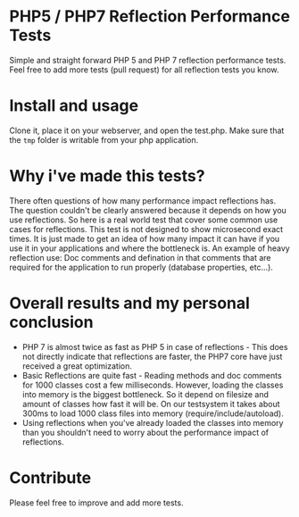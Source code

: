 # PHP5 / PHP7 Reflection Performance Tests
Simple and straight forward PHP 5 and PHP 7 reflection performance tests. Feel free to add more tests (pull request) for all reflection tests you know.

# Install and usage
Clone it, place it on your webserver, and open the test.php. Make sure that the `tmp` folder is writable from your php application.

# Why i've made this tests?
There often questions of how many performance impact reflections has. The question couldn't be clearly answered because it depends on how you use reflections. So here is a real world test that cover some common use cases for reflections. This test is not designed to show microsecond exact times. It is just made to get an idea of how many impact it can have if you use it in your applications and where the bottleneck is.
An example of heavy reflection use: Doc comments and defination in that comments that are required for the application to run properly (database properties, etc...).

# Overall results and my personal conclusion
* PHP 7 is almost twice as fast as PHP 5 in case of reflections - This does not directly indicate that reflections are faster, the PHP7 core have just received a great optimization.
* Basic Reflections are quite fast - Reading methods and doc comments for 1000 classes cost a few milliseconds. However, loading the classes into memory is the biggest bottleneck. So it depend on filesize and amount of classes how fast it will be. On our testsystem it takes about 300ms to load 1000 class files into memory (require/include/autoload). 
* Using reflections when you've already loaded the classes into memory than you shouldn't need to worry about the performance impact of reflections.

# Contribute
Please feel free to improve and add more tests.
